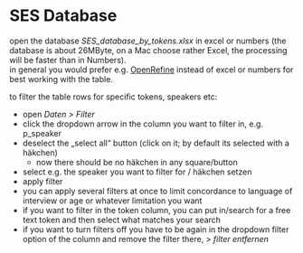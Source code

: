 # SES Database
open the database *SES\_database\_by\_tokens.xlsx* in excel or numbers (the database is about 26MByte, on a Mac choose rather Excel, the processing will be faster than in Numbers).  
in general you would prefer e.g. [OpenRefine][9-1] instead of excel or numbers for best working with the table.

to filter the table rows for specific tokens, speakers etc:
- open *Daten \> Filter*
- click the dropdown arrow in the column you want to filter in, e.g. p\_speaker
- deselect the „select all“ button (click on it; by default its selected with a häkchen)
	- now there should be no häkchen in any square/button
- select e.g. the speaker you want to filter for / häkchen setzen
- apply filter 
- you can apply several filters at once to limit concordance to language of interview or age or whatever limitation you want
- if you want to filter in the token column, you can put in/search for a free text token and then select what matches your search
- if you want to turn filters off you have to be again in the dropdown filter option of the column and remove the filter there, \> *filter entfernen*

[9-1]:	https://openrefine.org/docs/manual/installing
